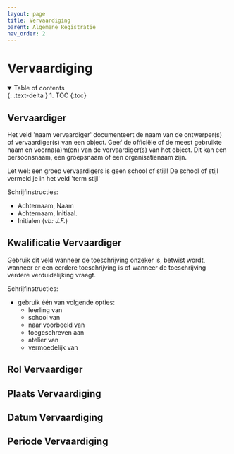 ```yaml
---
layout: page
title: Vervaardiging
parent: Algemene Registratie
nav_order: 2
---
```


# **Vervaardiging** 

<details open markdown="block">
  <summary>
    Table of contents
  </summary>
  {: .text-delta }
1. TOC
{:toc}
</details>

## **Vervaardiger**

Het veld 'naam vervaardiger' documenteert de naam van de ontwerper(s) of vervaardiger(s) van een object. Geef de officiële of de meest gebruikte naam en voorna(a)m(en) van de vervaardiger(s) van het object. Dit kan een persoonsnaam, een groepsnaam of een organisatienaam zijn.

Let wel: een groep vervaardigers is geen school of stijl! De school of stijl vermeld je in het veld 'term stijl'

Schrijfinstructies:
- Achternaam, Naam
- Achternaam, Initiaal.
- Initialen (*vb: J.F.*)

## **Kwalificatie Vervaardiger**

Gebruik dit veld wanneer de toeschrijving onzeker is, betwist wordt, wanneer er een eerdere toeschrijving is of wanneer de toeschrijving verdere verduidelijking vraagt.

Schrijfinstructies:
- gebruik één van volgende opties:
  - leerling van
  - school van
  - naar voorbeeld van
  - toegeschreven aan
  - atelier van
  - vermoedelijk van

## **Rol Vervaardiger**


## **Plaats Vervaardiging**


## **Datum Vervaardiging**


## **Periode Vervaardiging**
